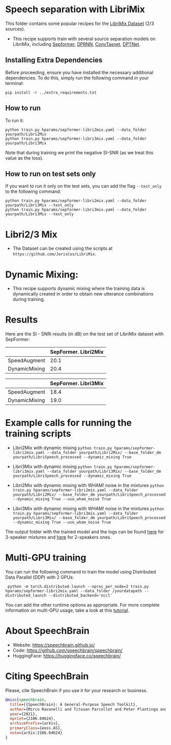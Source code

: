 # Speech separation with LibriMix
This folder contains some popular recipes for the [LibriMix Dataset](https://arxiv.org/pdf/2005.11262.pdf) (2/3 sources).

* This recipe supports train with several source separation models on LibriMix, including [Sepformer](https://arxiv.org/abs/2010.13154), [DPRNN](https://arxiv.org/abs/1910.06379), [ConvTasnet](https://arxiv.org/abs/1809.07454), [DPTNet](https://arxiv.org/abs/2007.13975).

## Installing Extra Dependencies

Before proceeding, ensure you have installed the necessary additional dependencies. To do this, simply run the following command in your terminal:

```
pip install -r ../extra_requirements.txt
```

## How to run
To run it:

```shell
python train.py hparams/sepformer-libri2mix.yaml --data_folder yourpath/Libri2Mix
python train.py hparams/sepformer-libri3mix.yaml --data_folder yourpath/Libri3Mix

```
Note that during training we print the negative SI-SNR (as we treat this value as the loss).

## How to run on test sets only
If you want to run it only on the test sets, you can add the flag `--test_only` to the following command:

```shell
python train.py hparams/sepformer-libri2mix.yaml --data_folder yourpath/Libri3Mix --test_only
python train.py hparams/sepformer-libri3mix.yaml --data_folder yourpath/Libri3Mix --test_only
```

# Libri2/3 Mix
* The Dataset can be created using the scripts at `https://github.com/JorisCos/LibriMix`.


# Dynamic Mixing:

* This recipe supports dynamic mixing where the training data is dynamically created in order to obtain new utterance combinations during training.

# Results

Here are the SI - SNRi results (in dB) on the test set of LibriMix dataset with SepFormer:

| | SepFormer. Libri2Mix |
| --- | --- |
|SpeedAugment | 20.1|
|DynamicMixing | 20.4|


| | SepFormer. Libri3Mix |
| --- | --- |
|SpeedAugment | 18.4|
|DynamicMixing | 19.0|


# Example calls for running the training scripts

* Libri2Mix with dynamic mixing `python train.py hparams/sepformer-libri2mix.yaml --data_folder yourpath/Libri2Mix/ --base_folder_dm yourpath/LibriSpeech_processed --dynamic_mixing True`

* Libri3Mix with dynamic mixing `python train.py hparams/sepformer-libri3mix.yaml --data_folder yourpath/Libri3Mix/ --base_folder_dm yourpath/LibriSpeech_processed --dynamic_mixing True`

* Libri2Mix with dynamic mixing with WHAM! noise in the mixtures `python train.py hparams/sepformer-libri2mix.yaml --data_folder yourpath/Libri2Mix/ --base_folder_dm yourpath/LibriSpeech_processed --dynamic_mixing True --use_wham_noise True`

* Libri3Mix with dynamic mixing with WHAM! noise in the mixtures `python train.py hparams/sepformer-libri3mix.yaml --data_folder yourpath/Libri3Mix/ --base_folder_dm yourpath/LibriSpeech_processed --dynamic_mixing True --use_wham_noise True`


The output folder with the trained model and the logs can be found [here](https://www.dropbox.com/sh/kmyz7tts9tyg198/AACsDcRwKvelXxEB-k5q1OaIa?dl=0) for 3-speaker mixtures and [here](https://www.dropbox.com/sh/skkiozml92xtgdo/AAD0eJxgbCTK03kAaILytGtVa?dl=0) for 2-speakers ones.

# Multi-GPU training

You can run the following command to train the model using Distributed Data Parallel (DDP) with 2 GPUs:

```
 python -m torch.distributed.launch --nproc_per_node=2 train.py hparams/sepformer-libri2mix.yaml --data_folder /yourdatapath --distributed_launch --distributed_backend='nccl'
```
You can add the other runtime options as appropriate. For more complete information on multi-GPU usage, take a look at this [tutorial](https://colab.research.google.com/drive/13pBUacPiotw1IvyffvGZ-HrtBr9T6l15).


# **About SpeechBrain**
- Website: https://speechbrain.github.io/
- Code: https://github.com/speechbrain/speechbrain/
- HuggingFace: https://huggingface.co/speechbrain/


# **Citing SpeechBrain**
Please, cite SpeechBrain if you use it for your research or business.

```bibtex
@misc{speechbrain,
  title={{SpeechBrain}: A General-Purpose Speech Toolkit},
  author={Mirco Ravanelli and Titouan Parcollet and Peter Plantinga and Aku Rouhe and Samuele Cornell and Loren Lugosch and Cem Subakan and Nauman Dawalatabad and Abdelwahab Heba and Jianyuan Zhong and Ju-Chieh Chou and Sung-Lin Yeh and Szu-Wei Fu and Chien-Feng Liao and Elena Rastorgueva and François Grondin and William Aris and Hwidong Na and Yan Gao and Renato De Mori and Yoshua Bengio},
  year={2021},
  eprint={2106.04624},
  archivePrefix={arXiv},
  primaryClass={eess.AS},
  note={arXiv:2106.04624}
}
```
